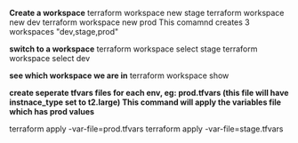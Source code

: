 **Create a workspace**
terraform workspace new stage
terraform workspace new dev
terraform workspace new prod
This comamnd creates 3 workspaces "dev,stage,prod"

**switch to a workspace**
terraform workspace select stage
terraform workspace select dev

**see which workspace we are in**
terraform workspace show

**create seperate tfvars files for each env, eg: prod.tfvars (this file will have instnace_type set to t2.large) This command will apply the variables file which has prod values**

terraform apply -var-file=prod.tfvars
terraform apply -var-file=stage.tfvars



